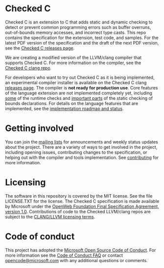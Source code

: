 # Checked C
Checked C is an extension to C that adds static and dynamic checking to detect or prevent common programming
errors such as buffer overruns, out-of-bounds memory accesses, and incorrect type casts.   This repo contains the
specification for the extension, test code, and samples. For the latest PDF version of the specification and the 
draft of the next PDF version, see the [Checked C releases page](https://github.com/Microsoft/checkedc/releases).

We are creating a modified version of the LLVM/clang compiler that supports
Checked C.  For more information on the compiler, see the
[Checked C clang repo](https://github.com/Microsoft/checkedc-clang).

For developers who want to try out Checked C as it is being implemented, 
an experimental compiler installer is available  on the Checked C clang
[releases page](https://github.com/Microsoft/checkedc-clang/releases).
The compiler is **not ready  for production use**.  Core features of the
language extension are not implemented completely yet, including 
[some](https://github.com/Microsoft/checkedc-clang/wiki/Missing-runtime-and-static-checks)
of the runtime checks and
[important parts](https://github.com/Microsoft/checkedc-clang/wiki/Missing-runtime-and-static-checks)
of the static checking of bounds declarations.  For details on the language
features that are implemented, see the 
[implementation roadmap and status](https://github.com/Microsoft/checkedc-clang/wiki/Implementation-roadmap-and-status).

# Getting involved
You can join the [mailing lists](https://github.com/Microsoft/CheckedC/blob/master/MAILING-LISTS.md) for
announcements and weekly status updates about the project.  There are a variety of ways to get involved
in the project, including opening issues, contributing changes to the specification, or helping out with
the compiler and tools implementation. See [contributing](CONTRIBUTING.md) for more information.

# Licensing
The software in this repository is covered by the MIT license.  See the file LICENSE.TXT for the license.   The
Checked C specification is made available by Microsoft under the [OpenWeb Foundation Final
Specification Agreement, version 1.0](http://www.openwebfoundation.org/legal/the-owf-1-0-agreements/owfa-1-0).
Contributions of code to the Checked LLVM/clang repos are
subject to the [CLANG/LLVM licensing terms](https://github.com/Microsoft/checkedc-clang/blob/master/LICENSE.TXT).

# Code of conduct

This project has adopted the
[Microsoft Open Source Code of Conduct](https://opensource.microsoft.com/codeofconduct/).
For more information see the
[Code of Conduct FAQ](https://opensource.microsoft.com/codeofconduct/faq/) or
contact [opencode@microsoft.com](mailto:opencode@microsoft.com) with any
additional questions or comments.



